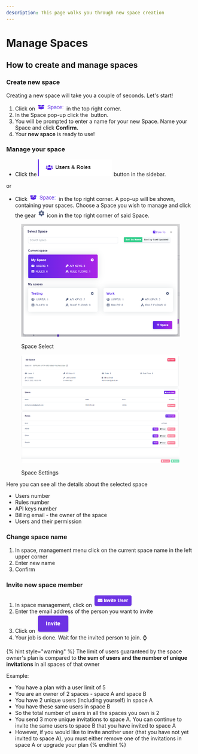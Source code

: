 ```yaml
---
description: This page walks you through new space creation
---
```


# Manage Spaces

## How to create and manage spaces

### Create new space

Creating a new space will take you a couple of seconds. Let's start!

1. Click on ![](<../.gitbook/assets/image (49).png>) in the top right corner.
2. In the Space pop-up click the <img src="../.gitbook/assets/image (54).png" alt="" data-size="line"> button.
3. You will be prompted to enter a name for your new Space. Name your Space and click **Confirm.**
4. Your **new space** is ready to use!

### Manage your space

* Click the <img src="../.gitbook/assets/image (140).png" alt="" data-size="line"> button in the sidebar.

or

* Click ![](<../.gitbook/assets/image (49).png>) in the top right corner. A pop-up will be shown, containing your spaces. Choose a Space you wish to manage and click the gear <img src="../.gitbook/assets/image (78) (1).png" alt="" data-size="line"> icon in the top right corner of said Space.

<figure><img src="../.gitbook/assets/image (252).png" alt=""><figcaption><p>Space Select</p></figcaption></figure>

<figure><img src="../.gitbook/assets/image (175).png" alt=""><figcaption><p>Space Settings</p></figcaption></figure>

Here you can see all the details about the selected space

* Users number
* Rules number
* API keys number
* Billing email - the owner of the space
* Users and their permission

### Change space name

1. In space, management menu click on the current space name in the left upper corner
2. Enter new name
3. Confirm

### Invite new space member

1. In space management, click on ![](<../.gitbook/assets/image (58).png>)
2. Enter the email address of the person you want to invite
3. Click on <img src="../.gitbook/assets/image (59).png" alt="" data-size="line">
4. Your job is done. Wait for the invited person to join. :watch:

{% hint style="warning" %}
The limit of users guaranteed by the space owner's plan is compared to **the sum of users and the number of unique invitations** in all spaces of that owner

Example:

* You have a plan with a user limit of 5
* You are an owner of 2 spaces - space A and space B
* You have 2 unique users (including yourself) in space A
* You have these same users in space B
* So the total number of users in all the spaces you own is 2
* You send 3 more unique invitations to space A. You can continue to invite the same users to space B that you have invited to space A
* However, if you would like to invite another user (that you have not yet invited to space A), you must either remove one of the invitations in space A or upgrade your plan
{% endhint %}
